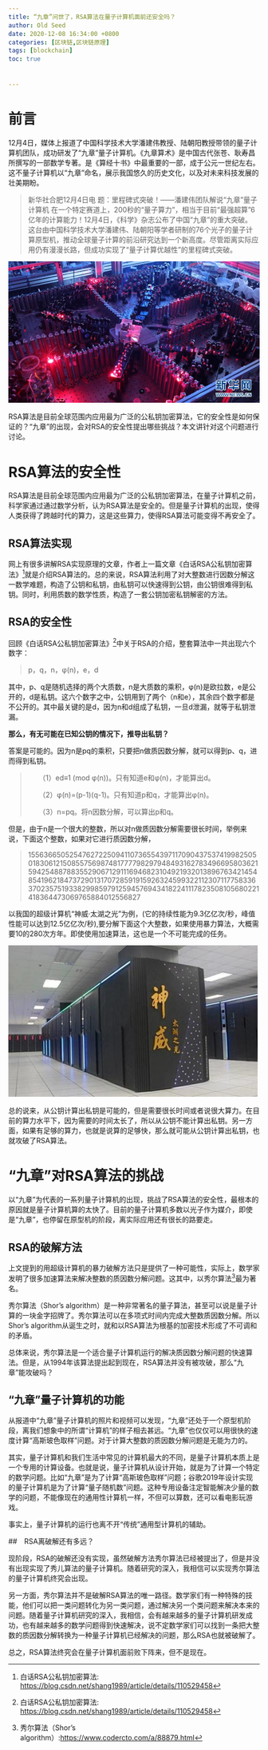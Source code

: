 ```yaml
---
title: “九章”问世了，RSA算法在量子计算机面前还安全吗？
author: Old Seed
date: 2020-12-08 16:34:00 +0800
categories: [区块链,区块链原理]
tags: [blockchain]
toc: true


---
```




# 前言
12月4日，媒体上报道了中国科学技术大学潘建伟教授、陆朝阳教授带领的量子计算机团队，成功研发了“九章”量子计算机。《九章算术》是中国古代张苍、耿寿昌所撰写的一部数学专著。是《算经十书》中最重要的一部，成于公元一世纪左右。这不量子计算机以“九章”命名，展示我国悠久的历史文化，以及对未来科技发展的壮美期盼。

>新华社合肥12月4日电 题：里程碑式突破！——潘建伟团队解说“九章”量子计算机
>在一个特定赛道上，200秒的“量子算力”，相当于目前“最强超算”6亿年的计算能力！12月4日，《科学》杂志公布了中国“九章”的重大突破。
>这台由中国科学技术大学潘建伟、陆朝阳等学者研制的76个光子的量子计算原型机，推动全球量子计算的前沿研究达到一个新高度。尽管距离实际应用仍有漫漫长路，但成功实现了“量子计算优越性”的里程碑式突破。



![img](/assets/img/1126822540_16070737189651n.jpg)



RSA算法是目前全球范围内应用最为广泛的公私钥加密算法，它的安全性是如何保证的？“九章”的出现，会对RSA的安全性提出哪些挑战？本文讲针对这个问题进行讨论。





# RSA算法的安全性

RSA算法是目前全球范围内应用最为广泛的公私钥加密算法，在量子计算机之前，科学家通过通过数学分析，认为RSA算法是安全的。但是量子计算机的出现，使得人类获得了跨越时代的算力，这是这些算力，使得RSA算法可能变得不再安全了。

## RSA算法实现


网上有很多讲解RSA实现原理的文章，作者上一篇文章《白话RSA公私钥加密算法》[^1]就是介绍RSA算法的。总的来说，RSA算法利用了对大整数进行因数分解这一数学难题，构造了公钥和私钥，由私钥可以快速得到公钥，由公钥很难得到私钥。同时，利用质数的数学性质，构造了一套公钥加密私钥解密的方法。

## RSA的安全性

回顾《白话RSA公私钥加密算法》[^1]中关于RSA的介绍，整套算法中一共出现六个数字：

>p，q，n，φ(n)，e，d

其中，p、q是随机选择的两个大质数，n是大质数的乘积，φ(n)是欧拉数，e是公开的，d是私钥。这六个数字之中，公钥用到了两个（n和e），其余四个数字都是不公开的。其中最关键的是d，因为n和d组成了私钥，一旦d泄漏，就等于私钥泄漏。

**那么，有无可能在已知公钥的情况下，推导出私钥？**

答案是可能的。因为n是pq的乘积，只要把n做质因数分解，就可以得到p、q，进而得到私钥。

> 　　（1）ed≡1 (mod φ(n))。只有知道e和φ(n)，才能算出d。
>
> 　　（2）φ(n)=(p-1)(q-1)。只有知道p和q，才能算出φ(n)。
>
> 　　（3）n=pq。将n因数分解，可以算出p和q。

但是，由于n是一个很大的整数，所以对n做质因数分解需要很长时间，举例来说，下面这个整数，如果对它进行质因数分解，

> 155636650525476272250941107365543971170904375374199825050183061215085575698748177779829794849316278349669580362159425488788355290671291116946823104921932013896763421454854196218473729013170728591915926324599322112307117758336370235751933829985979125945769434182241117823508105680221418364473069765884012556827

以我国的超级计算机“神威·太湖之光”为例，(它的持续性能为9.3亿亿次/秒，峰值性能可以达到12.5亿亿次/秒),要分解下面这个大整数，如果使用暴力算法，大概需要10的280次方年。即使使用加速算法，这也是一个不可能完成的任务。

![img](/assets/img/shenwei.jpg)

总的说来，从公钥计算出私钥是可能的，但是需要很长时间或者说很大算力。在目前的算力水平下，因为需要的时间太长了，所以从公钥不能计算出私钥。另一方面，如果有足够的算力，也就是说算的足够快，那么就可能从公钥计算出私钥，也就攻破了RSA算法。



# “九章”对RSA算法的挑战

以“九章”为代表的一系列量子计算机的出现，挑战了RSA算法的安全性，最根本的原因就是量子计算机算的太快了。目前的量子计算机多数以光子作为媒介，即使是“九章”，也停留在原型机的阶段，离实际应用还有很长的路要走。



## RSA的破解方法

上文提到的用超级计算机的暴力破解方法只是提供了一种可能性，实际上，数学家发明了很多加速算法来解决整数的质因数分解问题。这其中，以秀尔算法[^2]最为著名。

秀尔算法（Shor’s algorithm）是一种非常著名的量子算法，甚至可以说是量子计算的一块金字招牌了。秀尔算法可以在多项式时间内完成大整数质因数分解。所以Shor’s algorithm从诞生之时，就和以RSA算法为根基的加密技术形成了不可调和的矛盾。

总体来说，秀尔算法是一个适合量子计算机运行的解决质因数分解问题的快速算法。但是，从1994年该算法提出起到现在，RSA算法并没有被攻破，那么“九章”能攻破吗？



## “九章”量子计算机的功能

从报道中“九章”量子计算机的照片和视频可以发现，“九章”还处于一个原型机阶段，离我们想象中的所谓“计算机”的样子相去甚远。“九章”也仅仅可以用很快的速度计算“高斯玻色取样”问题。对于计算大整数的质因数分解问题是无能为力的。

其实，量子计算机和我们生活中常见的计算机最大的不同，是量子计算机本质上是一个专用的计算设备。也就是说，量子计算机从设计开始，就是为了计算一个特定的数学问题。比如“九章”是为了计算“高斯玻色取样”问题；谷歌2019年设计实现的量子计算机是为了计算“量子随机数”问题。这种专用设备注定智能解决少量的数学的问题，不能像现在的通用性计算机一样，不但可以算数，还可以看电影玩游戏。

事实上，量子计算机的运行也离不开“传统”通用型计算机的辅助。



##　RSA离破解还有多远？

现阶段，RSA的破解还没有实现，虽然破解方法秀尔算法已经被提出了，但是并没有出现实现了秀儿算法的量子计算机。随着研究的深入，我相信可以实现秀尔算法的量子计算机终究会出现。

另一方面，秀尔算法并不是破解RSA算法的唯一路径。数学家们有一种特殊的技能，他们可以把一类问题转化为另一类问题，通过解决另一个类问题来解决本来的问题。随着量子计算机研究的深入，我相信，会有越来越多的量子计算机研发成功，也有越来越多的数学问题得到快速解决，说不定数学家们可以找到一条把大整数的质因数分解转换为一种量子计算机已经解决的问题，那么RSA也就被破解了。

总之，RSA算法终究会在量子计算机面前败下阵来，但不是现在。



[^1]: 白话RSA公私钥加密算法: https://blog.csdn.net/shang1989/article/details/110529458
[^2]:  秀尔算法（Shor’s algorithm）:https://www.codercto.com/a/88879.html

